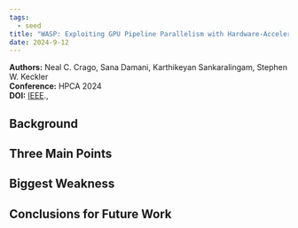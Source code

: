 ```yaml
---
tags:
  - seed
title: "WASP: Exploiting GPU Pipeline Parallelism with Hardware-Accelerated Automatic Warp Specialization"
date: 2024-9-12
---
```

**Authors:** Neal C. Crago, Sana Damani, Karthikeyan Sankaralingam, Stephen W. Keckler<br>
**Conference:** HPCA 2024<br>
**DOI:** [IEEE](https://ieeexplore.ieee.org/document/10476447).,

## Background



## Three Main Points



## Biggest Weakness



## Conclusions for Future Work

